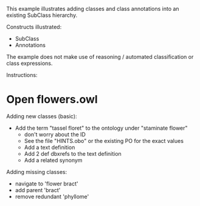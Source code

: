 This example illustrates adding classes and class annotations into an existing SubClass hierarchy.

Constructs illustrated:

 * SubClass
 * Annotations

The example does not make use of reasoning / automated classification or class expressions.

Instructions:

# Open flowers.owl

Adding new classes (basic):

 * Add the term "tassel floret" to the ontology under "staminate flower"
    * don't worry about the ID
    * See the file "HINTS.obo" or the existing PO for the exact values
    * Add a text definition
     * Add 2 def dbxrefs to the text definition
    * Add a related synonym

Adding missing classes:

 * navigate to 'flower bract'
 * add parent 'bract'
 * remove redundant 'phyllome'


